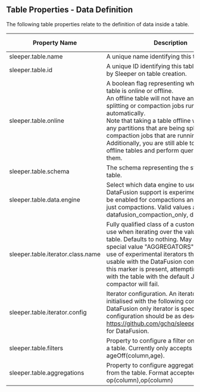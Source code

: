 ## Table Properties - Data Definition

The following table properties relate to the definition of data inside a table.

| Property Name                     | Description                                                                                                                                                                                                                                                                                                                                                                                         | Default Value |
|-----------------------------------|-----------------------------------------------------------------------------------------------------------------------------------------------------------------------------------------------------------------------------------------------------------------------------------------------------------------------------------------------------------------------------------------------------|---------------|
| sleeper.table.name                | A unique name identifying this table.                                                                                                                                                                                                                                                                                                                                                               |               |
| sleeper.table.id                  | A unique ID identifying this table, generated by Sleeper on table creation.                                                                                                                                                                                                                                                                                                                         |               |
| sleeper.table.online              | A boolean flag representing whether this table is online or offline.<br>An offline table will not have any partition splitting or compaction jobs run automatically.<br>Note that taking a table offline will not stop any partitions that are being split or compaction jobs that are running. Additionally, you are still able to ingest data to offline tables and perform queries against them. | true          |
| sleeper.table.schema              | The schema representing the structure of this table.                                                                                                                                                                                                                                                                                                                                                |               |
| sleeper.table.data.engine         | Select which data engine to use for the table. DataFusion support is experimental and can be enabled for compactions and queries, or just compactions. Valid values are: [java, datafusion_compaction_only, datafusion]                                                                                                                                                                             | JAVA          |
| sleeper.table.iterator.class.name | Fully qualified class of a custom iterator to use when iterating over the values in this table. Defaults to nothing. May also have special value "AGGREGATORS" indicating the use of experimental iterators that are only usable with the DataFusion compactor. When this marker is present, attempting to compact with the table with the default Java compactor will fail.                        |               |
| sleeper.table.iterator.config     | Iterator configuration. An iterator will be initialised with the following configuration. If a DataFusion only iterator is specified, then the configuration should be as described in https://github.com/gchq/sleeper/issues/4344 for DataFusion.                                                                                                                                                  |               |
| sleeper.table.filters             | Property to configure a filter on a column on a table. Currently only accepts ageOff(column,age).                                                                                                                                                                                                                                                                                                   |               |
| sleeper.table.aggregations        | Property to configure aggregation of columns from the table. Format accepted: op(column),op(column)                                                                                                                                                                                                                                                                                                 |               |
